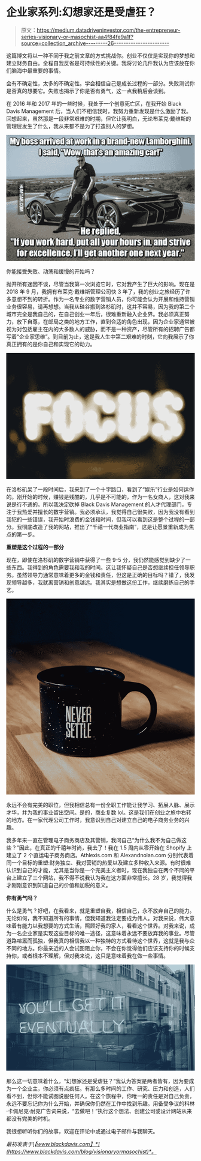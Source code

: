 # 企业家系列:幻想家还是受虐狂？

> 原文：<https://medium.datadriveninvestor.com/the-entrepreneur-series-visionary-or-masochist-aa4f84fe9a1f?source=collection_archive---------26----------------------->

这篇博文将以一种不同于我之前文章的方式挑战你。创业不仅仅是实现你的梦想和建立财务自由。全程自我反省是可持续性的关键。我将讨论几件我认为应该放在你们脑海中最重要的事情。

会有不确定性，太多的不确定性。学会相信自己是成长过程的一部分。失败测试你是否真的想要它。失败也揭示了你是否有勇气，这一点我稍后会谈到。

在 2016 年和 2017 年的一些时候，我处于一个创意死亡区，在我开始 Black Davis Management 后，当人们不相信我时，我努力重新发现是什么激励了我。回想起来，虽然那是一段非常艰难的时期，但它让我明白，无论布莱克·戴维斯的管理层发生了什么，我从来都不是为了打造别人的梦想。

![](img/c2f1462eab892871868db79676ebc748.png)

你能接受失败、动荡和缓慢的开始吗？

抛开所有迷因不谈，尽管当我第一次浏览它时，它对我产生了巨大的影响。现在是 2018 年 9 月，我拥有布莱克·戴维斯管理公司快 3 年了，我的创业之旅经历了许多意想不到的转折。作为一名专业的数字营销人员，你可能会认为开展和维持营销业务很容易，请再想想。当我从硅谷搬到洛杉矶时，这并不容易，因为我的第二个城市完全是我自己的，在自己创业一年后，很难重新融入企业界。我必须真正努力，放下自尊，在邮局之类的地方工作，直到合适的角色出现，因为企业家通常被视为对包括雇主在内的大多数人的威胁，而不是一种资产，尽管所有的招聘广告都写着“企业家思维”。到目前为止，这是我人生中第二艰难的时刻，它向我展示了你真正拥有的是你自己和实现它的动力。

![](img/56684249248c7c8bc1641828dd0f0593.png)

在洛杉矶呆了一段时间后，我来到了一个十字路口，看到了“娱乐”行业是如何运作的。刚开始的时候，赚钱是残酷的，几乎是不可能的，作为一名女商人，这对我来说是行不通的。所以我决定砍掉 Black Davis Management 的人才代理部门，专注于我热爱并擅长的数字营销。我必须承认，我觉得自己很失败，因为我没有看到我犯的一些错误，我开始时浪费的金钱和时间，但我可以看到这是整个过程的一部分。我彻底改造了我的网站，推出了“千禧一代商业指南”，这是让愿景重新成为焦点的第一步。

**重塑是这个过程的一部分**

现在，即使在洛杉矶的数字营销中获得了一些 9-5 分，我仍然能感觉到缺少了一些东西。我得到的角色需要我和我的时间。这让我怀疑自己是否想继续担任领导职务。虽然领导力通常意味着更多的金钱和责任，但这是正确的目标吗？错了，我发现领导越多，我就离营销和创意越远。我其实是想做这份工作，继续磨练自己的手艺。

![](img/a8e91f7cecc0938e0aa77cf437cbecb3.png)

永远不会有完美的职位，但我相信总有一份全职工作能让我学习、拓展人脉、展示才华，并为我的事业留出空间。是的，商业复数 lol。这是我们在创业之旅中右转的地方。在一家代理公司工作时，我意识到自己对建立自己的电子商务业务的兴趣。

我多年来一直在管理电子商务商店及其营销，我问自己“为什么我不为自己做这些？”因此，在真正的千禧年时尚，我去了！我在 1.5 周内从零开始在 Shopify 上建立了 2 个直运电子商务商店。Athlexis.com 和 Alexandnolan.com 分别代表着同一个目标的重塑:财务独立、我对营销的热爱以及建立多种收入来源。有时很难认识到自己的才能，尤其是当你是一个完美主义者时，现在我独自在两个不同的平台上建立了三个网站，我不得不说我认为我在这方面非常擅长。28 岁，我觉得我才刚刚意识到知道自己的价值和加税的意义。

**你有勇气吗？**

什么是勇气？好吧，在我看来，就是重塑自我，相信自己，永不放弃自己的能力。无论如何，我不知道所有的事情，但我知道我注定要成为伟人。对我来说，伟大意味着有能力以我想要的方式生活，照顾好我的家人，看看这个世界。对我来说，成为一名企业家是实现这些目标的唯一途径，这意味着永远不要放弃我的事业。尽管道路喧嚣而孤独，但我真的相信我以一种独特的方式看待这个世界，这就是我与众不同的地方。你最亲近的人会试图阻止你，不会在你觉得他们应该支持你的时候支持你，或者根本不理解，但对我来说，这只是意味着我在做一些事情。

![](img/71f2e0cb0651ad46d9dcc2bc9e445f72.png)

那么这一切意味着什么，“幻想家还是受虐狂？”我认为答案是两者皆有，因为要成为一个企业主，你必须有点疯狂。有那么多时间的工作、研究、压力和创造，人们看不到，但你不能试图说服任何人。在这个旅程中，你唯一的责任是对自己负责，永远不要忘记你为什么开始，并确保你仍然在工作中找到乐趣。用备受争议的科林·卡佩尼克·耐克广告词来说，“去做吧！”执行这个想法、创建公司或设计网站从来都没有完美的时机。

我很想听听你们的故事，欢迎在评论中或通过电子邮件与我聊天。

*最初发表于*[*【www.blackdavis.com】*](https://www.blackdavis.com/blog/visionaryormasochist)*。*